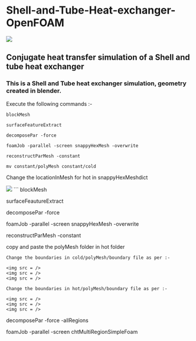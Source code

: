 # Shell-and-Tube-Heat-exchanger-OpenFOAM

<img src="https://d2t1xqejof9utc.cloudfront.net/screenshots/pics/fd275ff0a4d0179913ce146506715635/large.png"/>


## Conjugate heat transfer simulation of a Shell and tube heat exchanger

### This is a Shell and Tube heat exchanger simulation, geometry created in blender.

Execute the following commands :-
```
blockMesh

surfaceFeatureExtract

decomposePar -force

foamJob -parallel -screen snappyHexMesh -overwrite

reconstructParMesh -constant

mv constant/polyMesh constant/cold

```

Change the locationInMesh for hot in snappyHexMeshdict

<img src="https://sun9-2.userapi.com/impg/GutCCZUP11dCZbgFRAq6PLCIbGqe_IOIfNGnzw/jxSXvkh4fBk.jpg?size=893x105&quality=95&sign=9d049403ba4fbfae71d7241974b9a659&type=album"/>
```
blockMesh

surfaceFeautureExtract

decomposePar -force

foamJob -parallel -screen snappyHexMesh -overwrite

reconstructParMesh -constant

copy and paste the polyMesh folder in hot folder
```
Change the boundaries in cold/polyMesh/boundary file as per :-

<img src = />
<img src = />
<img src = />

Change the boundaries in hot/polyMesh/boundary file as per :-

<img src = />
<img src = />
<img src = />

```
decomposePar -force -allRegions

foamJob -parallel -screen  chtMultiRegionSimpleFoam

```
